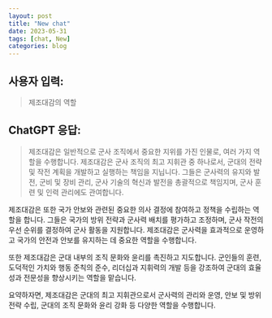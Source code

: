 ```yaml
---
layout: post
title: "New chat"
date: 2023-05-31
tags: [chat, New]
categories: blog
---
```


## 사용자 입력:
> 제조대감의 역할

## ChatGPT 응답:
> 제조대감은 일반적으로 군사 조직에서 중요한 지위를 가진 인물로, 여러 가지 역할을 수행합니다. 제조대감은 군사 조직의 최고 지휘관 중 하나로서, 군대의 전략 및 작전 계획을 개발하고 실행하는 책임을 지닙니다. 그들은 군사력의 유지와 발전, 군비 및 장비 관리, 군사 기술의 혁신과 발전을 총괄적으로 책임지며, 군사 훈련 및 인력 관리에도 관여합니다.

제조대감은 또한 국가 안보와 관련된 중요한 의사 결정에 참여하고 정책을 수립하는 역할을 합니다. 그들은 국가의 방위 전략과 군사력 배치를 평가하고 조정하며, 군사 작전의 우선 순위를 결정하여 군사 활동을 지원합니다. 제조대감은 군사력을 효과적으로 운영하고 국가의 안전과 안보를 유지하는 데 중요한 역할을 수행합니다.

또한 제조대감은 군대 내부의 조직 문화와 윤리를 촉진하고 지도합니다. 군인들의 훈련, 도덕적인 가치와 행동 준칙의 준수, 리더십과 지휘력의 개발 등을 강조하여 군대의 효율성과 전문성을 향상시키는 역할을 맡습니다.

요약하자면, 제조대감은 군대의 최고 지휘관으로서 군사력의 관리와 운영, 안보 및 방위 전략 수립, 군대의 조직 문화와 윤리 강화 등 다양한 역할을 수행합니다.

